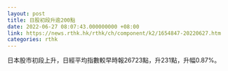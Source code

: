 ```yaml
---
layout: post
title: 日股初段升逾200點
date: 2022-06-27 08:07:43.000000000 +08:00
link: https://news.rthk.hk/rthk/ch/component/k2/1654847-20220627.htm
categories: rthk
---
```


日本股市初段上升，日經平均指數較早時報26723點，升231點，升幅0.87%。
